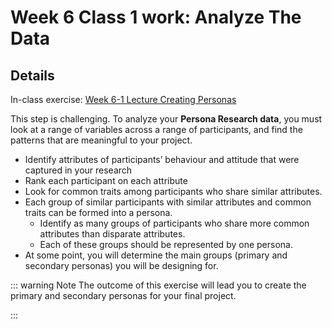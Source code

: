 # Week 6 Class 1 work: Analyze The Data

## Details

In-class exercise: [Week 6-1 Lecture Creating Personas](https://drive.google.com/drive/folders/1kCPUsO4_f6Hz47THcBzFBiMlCJIzpvG7)

This step is challenging. To analyze your **Persona Research data**, you must look at a range of variables across a range of participants, and find the patterns that are meaningful to your project. 

- Identify attributes of participants’ behaviour and attitude that were captured in your research
- Rank each participant on each attribute
- Look for common traits among participants who share similar attributes. 
- Each group of similar participants with similar attributes and common traits can be formed into a persona.
    - Identify as many groups of participants who share more common attributes than disparate attributes.
    - Each of these groups should be represented by one persona.
- At some point, you will determine the main groups (primary and secondary personas) you will be designing for.

::: warning Note
The outcome of this exercise will lead you to create the primary and secondary personas for your final project.

:::